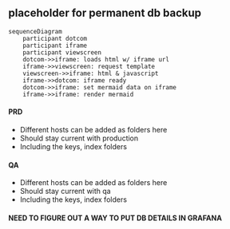 
## placeholder for permanent db backup

```mermaid
sequenceDiagram
    participant dotcom
    participant iframe
    participant viewscreen
    dotcom->>iframe: loads html w/ iframe url
    iframe->>viewscreen: request template
    viewscreen->>iframe: html & javascript
    iframe->>dotcom: iframe ready
    dotcom->>iframe: set mermaid data on iframe
    iframe->>iframe: render mermaid
```
#### PRD
- Different hosts can be added as folders here
- Should stay current with production
- Including the keys, index folders
#### QA 
- Different hosts can be added as folders here
- Should stay current with qa
- Including the keys, index folders
#### NEED TO FIGURE OUT A WAY TO PUT DB DETAILS IN GRAFANA
